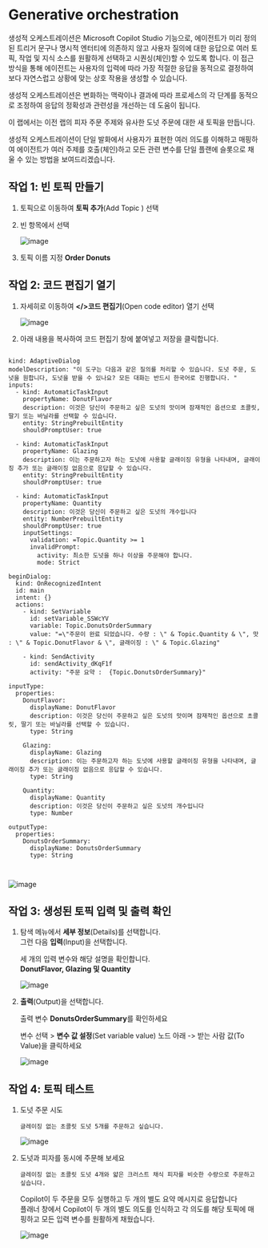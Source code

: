 # Generative orchestration


생성적 오케스트레이션은 Microsoft Copilot Studio 기능으로, 에이전트가 미리 정의된 트리거 문구나 명시적 엔터티에 의존하지 않고 사용자 질의에 대한 응답으로 여러 토픽, 작업 및 지식 소스를 원활하게 선택하고 시퀀싱(체인)할 수 있도록 합니다. 이 접근 방식을 통해 에이전트는 사용자의 입력에 따라 가장 적절한 응답을 동적으로 결정하여 보다 자연스럽고 상황에 맞는 상호 작용을 생성할 수 있습니다.

생성적 오케스트레이션은 변화하는 맥락이나 결과에 따라 프로세스의 각 단계를 동적으로 조정하여 응답의 정확성과 관련성을 개선하는 데 도움이 됩니다.

이 랩에서는 이전 랩의 피자 주문 주제와 유사한 도넛 주문에 대한 새 토픽을 만듭니다.

생성적 오케스트레이션이 단일 발화에서 사용자가 표현한 여러 의도를 이해하고 매핑하여 에이전트가 여러 주제를 호출(체인)하고 모든 관련 변수를 단일 플랜에 슬롯으로 채울 수 있는 방법을 보여드리겠습니다.


## 작업 1: 빈 토픽 만들기

1. 토픽으로 이동하여 **토픽 추가**(Add Topic ) 선택

2. 빈 항목에서 선택

    ![image](https://github.com/user-attachments/assets/6627eb3c-1294-4bda-bba3-737e650e0917)


3. 토픽 이름 지정 **Order Donuts**


## 작업 2: 코드 편집기 열기

1. 자세히로 이동하여 **</>코드 편집기**(Open code editor) 열기 선택

    ![image](https://github.com/user-attachments/assets/6abfeee8-ca69-4102-9958-e8ba268e79b3)


2. 아래 내용을 복사하여 코드 편집기 창에 붙여넣고 저장을 클릭합니다. 

<pre><code>
kind: AdaptiveDialog
modelDescription: "이 도구는 다음과 같은 질의를 처리할 수 있습니다. 도넛 주문, 도넛을 원합니다, 도넛을 받을 수 있나요? 모든 대화는 반드시 한국어로 진행합니다. "
inputs:
  - kind: AutomaticTaskInput
    propertyName: DonutFlavor
    description: 이것은 당신이 주문하고 싶은 도넛의 맛이며 잠재적인 옵션으로 초콜릿, 딸기 또는 바닐라를 선택할 수 있습니다.
    entity: StringPrebuiltEntity
    shouldPromptUser: true

  - kind: AutomaticTaskInput
    propertyName: Glazing
    description: 이는 주문하고자 하는 도넛에 사용할 글래이징 유형을 나타내며, 글래이징 추가 또는 글래이징 없음으로 응답할 수 있습니다.
    entity: StringPrebuiltEntity
    shouldPromptUser: true

  - kind: AutomaticTaskInput
    propertyName: Quantity
    description: 이것은 당신이 주문하고 싶은 도넛의 개수입니다
    entity: NumberPrebuiltEntity
    shouldPromptUser: true
    inputSettings:
      validation: =Topic.Quantity >= 1
      invalidPrompt:
        activity: 최소한 도넛을 하나 이상을 주문해야 합니다.
        mode: Strict

beginDialog:
  kind: OnRecognizedIntent
  id: main
  intent: {}
  actions:
    - kind: SetVariable
      id: setVariable_SSWcYV
      variable: Topic.DonutsOrderSummary
      value: "=\"주문이 완료 되었습니다. 수량 : \" & Topic.Quantity & \", 맛 : \" & Topic.DonutFlavor & \", 글래이징 : \" & Topic.Glazing"

    - kind: SendActivity
      id: sendActivity_dKqF1f
      activity: "주문 요약 :  {Topic.DonutsOrderSummary}"

inputType:
  properties:
    DonutFlavor:
      displayName: DonutFlavor
      description: 이것은 당신이 주문하고 싶은 도넛의 맛이며 잠재적인 옵션으로 초콜릿, 딸기 또는 바닐라를 선택할 수 있습니다.
      type: String

    Glazing:
      displayName: Glazing
      description: 이는 주문하고자 하는 도넛에 사용할 글래이징 유형을 나타내며, 글래이징 추가 또는 글래이징 없음으로 응답할 수 있습니다.
      type: String

    Quantity:
      displayName: Quantity
      description: 이것은 당신이 주문하고 싶은 도넛의 개수입니다
      type: Number

outputType:
  properties:
    DonutsOrderSummary:
      displayName: DonutsOrderSummary
      type: String


</pre></code>

   ![image](https://github.com/user-attachments/assets/2a5210e7-7e91-4793-899f-6a7a70cf9768)




## 작업 3: 생성된 토픽 입력 및 출력 확인

1. 탐색 메뉴에서 **세부 정보**(Details)를 선택합니다.</br>
    그런 다음 **입력**(Input)을 선택합니다.  </br>
    
    세 개의 입력 변수와 해당 설명을 확인합니다.</br>
    **DonutFlavor, Glazing 및 Quantity**

    ![image](https://github.com/user-attachments/assets/48ccac1b-de67-4160-ad39-1e107e8eee5e)

2. **출력**(Output)을 선택합니다.</br>

    출력 변수 **DonutsOrderSummary**를 확인하세요</br>

    변수 선택 > **변수 값 설정**(Set variable value) 노드 아래 -> 받는 사람 값(To Value)을 클릭하세요

   ![image](https://github.com/user-attachments/assets/9599a106-cc49-42b1-bfae-6cad120ebd25)



## 작업 4: 토픽 테스트

1. 도넛 주문 시도

   ```
   글레이징 없는 초콜릿 도넛 5개를 주문하고 싶습니다.
   ```

    ![image](https://github.com/user-attachments/assets/f61cdfa4-8894-4938-812e-aeb9cb10050d)


2. 도넛과 피자를 동시에 주문해 보세요

    ```
    글레이징 없는 초콜릿 도넛 4개와 얇은 크러스트 채식 피자를 비슷한 수량으로 주문하고 싶습니다.
    ```

    Copilot이 두 주문을 모두 실행하고 두 개의 별도 요약 메시지로 응답합니다</br>
    플래너 창에서 Copilot이 두 개의 별도 의도를 인식하고 각 의도를 해당 토픽에 매핑하고 모든 입력 변수를 원활하게 채웠습니다.

    ![image](https://github.com/user-attachments/assets/3c2dd0fe-70e5-49c9-8dee-395123aa7f58)



   

















